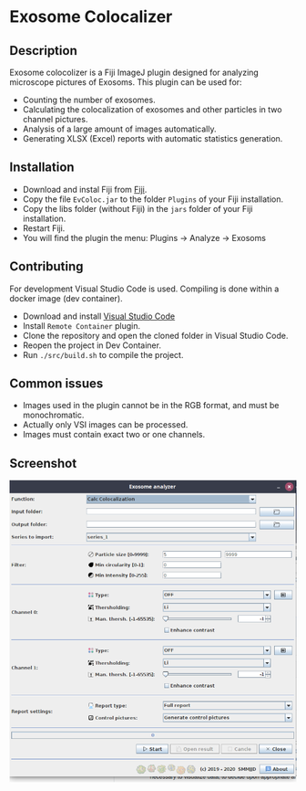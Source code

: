# Exosome Colocalizer

## Description
Exosome colocolizer is a Fiji ImageJ plugin designed for analyzing microscope pictures of Exosoms. This plugin can be used for:
*  Counting the number of exosomes.
*  Calculating the colocalization of exosomes and other particles in two channel pictures.
*  Analysis of a large amount of images automatically.
*  Generating XLSX (Excel) reports with automatic statistics generation.


## Installation
*  Download and instal Fiji from [Fiji](https://imagej.net/Fiji/Downloads).
*  Copy the file ```EvColoc.jar``` to the folder ```Plugins``` of your Fiji installation.
*  Copy the libs folder (without Fiji) in the ```jars``` folder of your Fiji installation.
*  Restart Fiji.
*  You will find the plugin the menu: Plugins -> Analyze -> Exosoms


## Contributing
For development Visual Studio Code is used. Compiling is done within a docker image (dev container).
*  Download and install [Visual Studio Code](https://code.visualstudio.com/)
*  Install ```Remote Container``` plugin.
*  Clone the repository and open the cloned folder in Visual Studio Code.
*  Reopen the project in Dev Container.
*  Run ```./src/build.sh``` to compile the project.


## Common issues
*  Images used in the plugin cannot be in the RGB format, and must be monochromatic.
*  Actually only VSI images can be processed.
*  Images must contain exact two or one channels.



## Screenshot

![myimage-alt-tag](./doc/screeshot.png)
